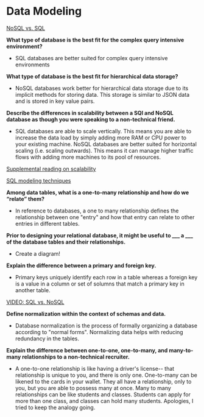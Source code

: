 # Data Modeling

[NoSQL vs. SQL](https://www.thegeekstuff.com/2014/01/sql-vs-nosql-db/?utm_source=tuicool)

**What type of database is the best fit for the complex query intensive environment?**

- SQL databases are better suited for complex query intensive environments

**What type of database is the best fit for hierarchical data storage?**

- NoSQL databases work better for hierarchical data storage due to its implicit methods for storing data. This storage is similar to JSON data and is stored in key value pairs.

**Describe the differences in scalability between a SQl and NoSQL database as though you were speaking to a non-technical friend.**

- SQL databases are able to scale vertically. This means you are able to increase the data load by simply adding more RAM or CPU power to your existing machine. NoSQL databases are better suited for horizontal scaling (i.e. scaling outwards). This means it can manage higher traffic flows with adding more machines to its pool of resources.

[Supplemental reading on scalability](https://stackoverflow.com/questions/11707879/difference-between-scaling-horizontally-and-vertically-for-databases)

[SQL modeling techniques](https://www.essentialsql.com/get-ready-to-learn-sql-7-simplified-data-modeling/)

**Among data tables, what is a one-to-many relationship and how do we “relate” them?**

- In reference to databases, a one to many relationship defines the relationship between one "entry" and how that entry can relate to other entries in different tables.

**Prior to designing your relational database, it might be useful to ___ a ___ of the database tables and their relationships.**

- Create a diagram!

**Explain the difference between a primary and foreign key.**

- Primary keys uniquely identify each row in a table whereas a foreign key is a value in a column or set of solumns that match a primary key in another table.

[VIDEO: SQL vs. NoSQL](https://www.youtube.com/watch?v=ZS_kXvOeQ5Y)

**Define normalization within the context of schemas and data.**

- Database normalization is the process of formally organizing a database according to "normal forms". Normalizing data helps with reducing redundancy in the tables.

**Explain the difference between one-to-one, one-to-many, and many-to-many relationships to a non-technical recruiter.**

- A one-to-one relationship is like having a driver's license-- that relationship is unique to you, and there is only one. One-to-many can be likened to the cards in your wallet. They all have a relationship, only to you, but you are able to possess many at once. Many to many relationships can be like students and classes. Students can apply for more than one class, and classes can hold many students. Apologies, I tried to keep the analogy going.

